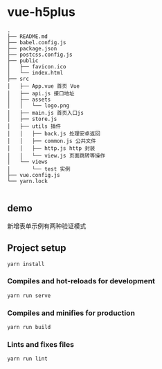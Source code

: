# vue-h5plus

```
.
├── README.md
├── babel.config.js
├── package.json 
├── postcss.config.js
├── public
│   ├── favicon.ico
│   └── index.html
├── src
│   ├── App.vue 首页 Vue 
│   ├── api.js 接口地址
│   ├── assets
│   │   └── logo.png
│   ├── main.js 首页入口js
│   ├── store.js 
│   ├── utils 插件
│   │   ├── back.js 处理安卓返回
│   │   ├── common.js 公共文件
│   │   ├── http.js http 封装
│   │   └── view.js 页面跳转等操作
│   └── views
│       └── test 实例
├── vue.config.js
└── yarn.lock


```

## demo
新增表单示例有两种验证模式

## Project setup
```
yarn install
```

### Compiles and hot-reloads for development
```
yarn run serve
```

### Compiles and minifies for production
```
yarn run build
```

### Lints and fixes files
```
yarn run lint
```
